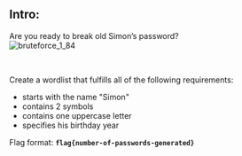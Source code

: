 ## Intro:
Are you ready to break old Simon’s password? 
<br>
![bruteforce_1_84](https://user-images.githubusercontent.com/93029180/208465981-34d0647e-c459-4475-9789-05e6b41ec196.jpg)

<br>

Create a wordlist that fulfills all of the following requirements:<br>
- starts with the name "Simon"
- contains 2 symbols
- contains one uppercase letter
- specifies his birthday year

Flag format: **`flag{number-of-passwords-generated}`**
